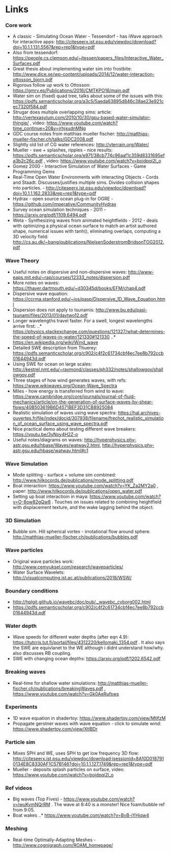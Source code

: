 # Links

### Core work

* A classic - Simulating Ocean Water - Tessendorf - has iWave approach for interactive apps: http://citeseerx.ist.psu.edu/viewdoc/download?doi=10.1.1.131.5567&rep=rep1&type=pdf
* Also from tessendorf: https://people.cs.clemson.edu/~jtessen/papers_files/Interactive_Water_Surfaces.pdf
* Great thesis about implementing water sim into frostbite: http://www.dice.se/wp-content/uploads/2014/12/water-interaction-ottosson_bjorn.pdf
* Rigorous follow up work to Ottosson: https://gmrv.es/Publications/2016/CMTKPO16/main.pdf
* Water sim on (fixed) quad tree, talks about some of the issues with this: https://pdfs.semanticscholar.org/a3c5/5aeda63895d846c38ae23e921cec7320f584.pdf
* Strugar does multiple overlapping sims: article: http://vertexasylum.com/2010/10/30/gpu-based-water-simulator-thingie/ , video: https://www.youtube.com/watch?time_continue=20&v=jrhjxudnMNg
* GDC course notes from matthias mueller fischer: http://matthias-mueller-fischer.ch/talks/GDC2008.pdf
* Slightly old list of CG water references: http://vterrain.org/Water/
* Mueller - swe + splashes, ripples - nice results: https://pdfs.semanticscholar.org/e97f/38cb774c96aaf1c359d8331695efa3b2c26c.pdf , video: https://www.youtube.com/watch?v=bojdpqi2l_o
* Gomez 2000 - Interactive Simulation of Water Surfaces - Game Programming Gems
* Real-Time Open Water Environments with Interacting Objects - Cords and Staadt. Discusses/justifies multiple sims. Divides collision shapes into particles. - http://citeseerx.ist.psu.edu/viewdoc/download?doi=10.1.1.162.2833&rep=rep1&type=pdf
* Hydrax - open source ocean plug-in for OGRE - https://github.com/imperative/CommunityHydrax
* Survey ocean simulation techniques - 2011 - https://arxiv.org/pdf/1109.6494.pdf
* Weta - Synthesizing waves from animated heightfields - 2012 - deals with optimizing a physical ocean surface to match an artist authored shape, numerical issues with tanh(), eliminating overlaps, computing a 3D velocity field: http://cs.au.dk/~bang/publications/NielsenSoderstromBridsonTOG2012.pdf

### Wave Theory

* Useful notes on dispersive and non-dispersive waves: http://www-eaps.mit.edu/~rap/courses/12333_notes/dispersion.pdf
* More notes on waves: https://thayer.dartmouth.edu/~d30345d/books/EFM/chap4.pdf
* Dispersive wave equation: https://ccrma.stanford.edu/~jos/pasp/Dispersive_1D_Wave_Equation.html
* Dispersion does not apply to tsunamis: http://www.bu.edu/pasi-tsunami/files/2013/01/daytwo12.pdf
* Longer wavelengths travel faster. For a swell, longest wavelengths arrive first: 
..* https://physics.stackexchange.com/questions/121327/what-determines-the-speed-of-waves-in-water/121330#121330
..* https://en.wikipedia.org/wiki/Wind_wave
* Detailed SWE description from Thuerey: https://pdfs.semanticscholar.org/c902/c4f2c61734cbf4ec7ee8b792ccb01644943d.pdf
* Using SWE for ocean on large scales: http://kestrel.nmt.edu/~raymond/classes/ph332/notes/shallowgov/shallowgov.pdf
* Three stages of how wind generates waves, with refs: https://www.wikiwaves.org/Ocean-Wave_Spectra
* Miles - how energy is transferred from wind to wave: https://www.cambridge.org/core/journals/journal-of-fluid-mechanics/article/on-the-generation-of-surface-waves-by-shear-flows/40B503619B6D4571BEF3D31CB8925084
* Realistic simulation of waves using wave spectra: https://hal.archives-ouvertes.fr/file/index/docid/307938/filename/frechot_realistic_simulation_of_ocean_surface_using_wave_spectra.pdf
* Nice practical demo about testing different wave breakers: https://youtu.be/3yNoy4H2Z-o
* Useful notes/diagrams on waves: http://hyperphysics.phy-astr.gsu.edu/hbase/Waves/watwav2.html, http://hyperphysics.phy-astr.gsu.edu/hbase/watwav.html#c1

### Wave Simulation

* Mode splitting - surface + volume sim combined: http://www.hilkocords.de/publications/mode_splitting.pdf
* Boat interaction: https://www.youtube.com/watch?v=YK_Za2MY2a0 , paper: http://www.hilkocords.de/publications/open_water.pdf
* Setting up boat interactioin in maya: https://www.youtube.com/watch?v=O-8ow82gQw8 . Touches on issues related to combining heightfield with displacement texture, and the wake lagging behind the object.

### 3D Simulation

* Bubble sim. Hill spherical vortex - irrotational flow around sphere. http://matthias-mueller-fischer.ch/publications/bubbles.pdf

### Wave particles

* Original wave particles work: http://www.cemyuksel.com/research/waveparticles/
* Water Surface Wavelets: http://visualcomputing.ist.ac.at/publications/2018/WSW/

### Boundary conditions

* http://hplgit.github.io/wavebc/doc/pub/._wavebc_cyborg002.html
* https://pdfs.semanticscholar.org/c902/c4f2c61734cbf4ec7ee8b792ccb01644943d.pdf

### Water depth

* Wave speeds for different water depths (after eqn 4.9): https://tutcris.tut.fi/portal/files/4312220/kellomaki_1354.pdf . It also says the SWE are equivlanet to the WE although i didnt understand how/why. also discusses RB coupling.
* SWE with changing ocean depths: https://arxiv.org/pdf/1202.6542.pdf

### Breaking waves

* Real-time for shallow water simulations: http://matthias-mueller-fischer.ch/publications/breakingWaves.pdf , https://www.youtube.com/watch?v=Gk0AeRufsws

### Experiments

* 1D wave equation in shadertoy: https://www.shadertoy.com/view/MtlfzM
* Propagate gerstner waves with wave equation - click to simulate wind: https://www.shadertoy.com/view/XtlBDr

### Particle sim

* Mixes SPH and WE, uses SPH to get low frequency 3D flow: http://citeseerx.ist.psu.edu/viewdoc/download;jsessionid=8A10D0187910134E8C8330AF1C57B146?doi=10.1.1.127.1749&rep=rep1&type=pdf
* Mueller - deposits splash particles on surface, video: https://www.youtube.com/watch?v=bojdpqi2l_o

### Ref videos

* Big waves (Top Fives) - https://www.youtube.com/watch?v=lwuKvmNQrRM . The wave at 8:40 is a monster! Nice foam/bubble ref from 9:05.
* Boat wakes
..* https://www.youtube.com/watch?v=BvB-iYHjqw4

### Meshing

* Real-time Optimally-Adapting Meshes - http://www.cognigraph.com/ROAM_homepage/
